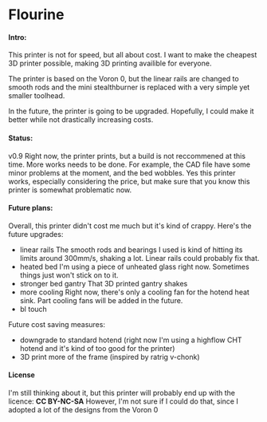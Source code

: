 # Flourine
#### Intro:
This printer is not for speed, but all about cost. I want to make the cheapest 3D printer possible, making 3D printing availible for everyone.

The printer is based on the Voron 0, but the linear rails are changed to smooth rods and the mini stealthburner is replaced with a very simple yet smaller toolhead.

In the future, the printer is going to be upgraded. Hopefully, I could make it better while not drastically increasing costs.

#### Status:
v0.9
Right now, the printer prints, but a build is not reccommened at this time. More works needs to be done.
For example, the CAD file have some minor problems at the moment, and the bed wobbles. Yes this printer works, especially considering the price, but make sure that you know this printer is somewhat problematic now.

#### Future plans:
Overall, this printer didn't cost me much but it's kind of crappy. Here's the future upgrades:
- linear rails
    The smooth rods and bearings I used is kind of hitting its limits around 300mm/s, shaking a lot. Linear rails could probably fix that.
- heated bed
    I'm using a piece of unheated glass right now. Sometimes things just won't stick on to it.
- stronger bed gantry
    That 3D printed gantry shakes
- more cooling
    Right now, there's only a cooling fan for the hotend heat sink. Part cooling fans will be added in the future.
- bl touch

Future cost saving measures:
- downgrade to standard hotend
    (right now I'm using a highflow CHT hotend and it's kind of too good for the printer)
- 3D print more of the frame
    (inspired by ratrig v-chonk)

#### License
I'm still thinking about it, but this printer will probably end up with the licence:
**CC BY-NC-SA** 
However, I'm not sure if I could do that, since I adopted a lot of the designs from the Voron 0
